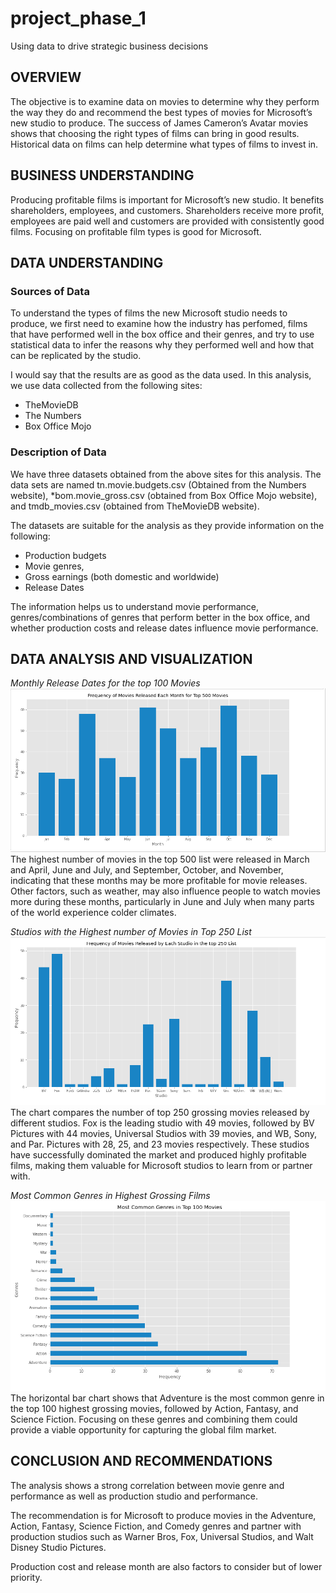 # project_phase_1
Using data to drive strategic business decisions

## OVERVIEW
The objective is to examine data on movies to determine why they perform the way they do and recommend the best types of movies for Microsoft’s new studio to produce. The success of James Cameron’s Avatar movies shows that choosing the right types of films can bring in good results. Historical data on films can help determine what types of films to invest in.


## BUSINESS UNDERSTANDING
Producing profitable films is important for Microsoft’s new studio. It benefits shareholders, employees, and customers. Shareholders receive more profit, employees are paid well and customers are provided with consistently good films. Focusing on profitable film types is good for Microsoft.


## DATA UNDERSTANDING
### Sources of Data
To understand the types of films the new Microsoft studio needs to produce, we first need to examine how the industry has perfomed, films that have performed well in the box office and their genres, and try to use statistical data to infer the reasons why they performed well and how that can be replicated by the studio.

I would say that the results are as good as the data used. In this analysis, we use data collected from the following sites:

* TheMovieDB
* The Numbers
* Box Office Mojo

### Description of Data
We have three datasets obtained from the above sites for this analysis. The data sets are named tn.movie.budgets.csv (Obtained from the Numbers website), *bom.movie_gross.csv (obtained from Box Office Mojo website), and tmdb_movies.csv (obtained from TheMovieDB website).

The datasets are suitable for the analysis as they provide information on the following:

* Production budgets
* Movie genres,
* Gross earnings (both domestic and worldwide)
* Release Dates

The information helps us to understand movie performance, genres/combinations of genres that perform better in the box office, and whether production costs and release dates influence movie performance.


## DATA ANALYSIS AND VISUALIZATION
*Monthly Release Dates for the top 100 Movies*
 ![Monthly Release Dates for the top 100 Movies](Images/Image1.png)
The highest number of movies in the top 500 list were released in March and April, June and July, and September, October, and November, indicating that these months may be more profitable for movie releases. Other factors, such as weather, may also influence people to watch movies more during these months, particularly in June and July when many parts of the world experience colder climates.


*Studios with the Highest number of Movies in Top 250 List*
 ![Studios with the Highest number of Movies in Top 250 List](Images/Image2.png)
The chart compares the number of top 250 grossing movies released by different studios. Fox is the leading studio with 49 movies, followed by BV Pictures with 44 movies, Universal Studios with 39 movies, and WB, Sony, and Par. Pictures with 28, 25, and 23 movies respectively. These studios have successfully dominated the market and produced highly profitable films, making them valuable for Microsoft studios to learn from or partner with.


*Most Common Genres in Highest Grossing Films*
 ![Most Common Genres in Highest Grossing Films](Images/Image3.png)
The horizontal bar chart shows that Adventure is the most common genre in the top 100 highest grossing movies, followed by Action, Fantasy, and Science Fiction. Focusing on these genres and combining them could provide a viable opportunity for capturing the global film market. 


## CONCLUSION AND RECOMMENDATIONS
The analysis shows a strong correlation between movie genre and performance as well as production studio and performance. 

The recommendation is for Microsoft to produce movies in the Adventure, Action, Fantasy, Science Fiction, and Comedy genres and partner with production studios such as Warner Bros, Fox, Universal Studios, and Walt Disney Studio Pictures. 

Production cost and release month are also factors to consider but of lower priority.
